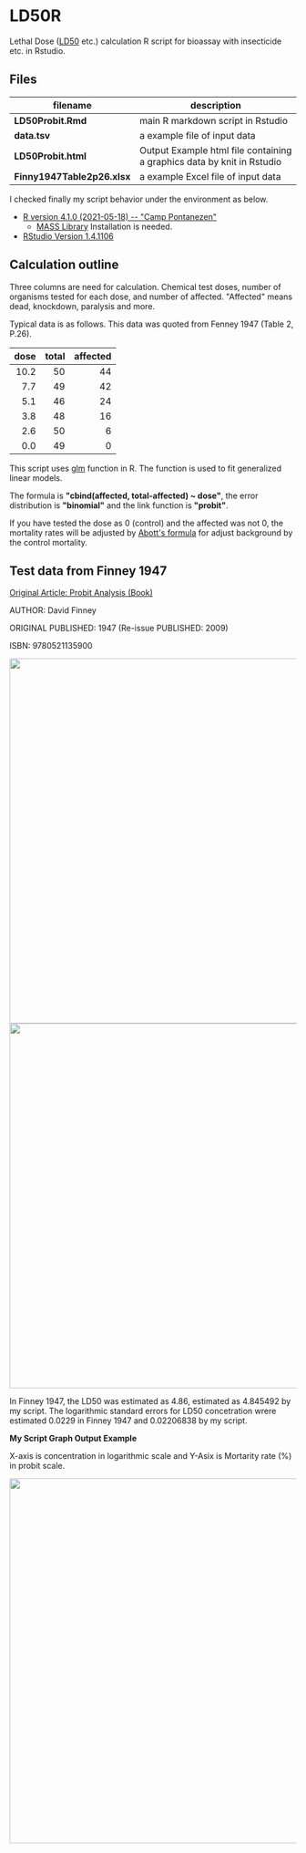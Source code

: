 # LD50R

Lethal Dose ([LD50](https://doi.org/10.1007/0-306-48380-7_2343) etc.) calculation R script for bioassay with insecticide etc. in Rstudio. 

## Files

| filename | description |
|---|---|
| **LD50Probit.Rmd** |   main R markdown script in Rstudio |
| **data.tsv** |         a example file of input data |
| **LD50Probit.html** |  Output Example html file containing a graphics data by knit in Rstudio |
| **Finny1947Table2p26.xlsx** | a example Excel file of input data |
 
I checked finally my script behavior under the environment as below.

* [R version 4.1.0 (2021-05-18) -- "Camp Pontanezen"](https://cran.r-project.org/)
  * [MASS Library](https://cran.r-project.org/web/packages/MASS/index.html) Installation is needed.
* [RStudio Version 1.4.1106](https://www.rstudio.com/)

## Calculation outline

Three columns are need for calculation. Chemical test doses, number of organisms tested for each dose, and number of affected. "Affected" means dead, knockdown, paralysis and more. 

Typical data is as follows. This data was quoted from Fenney 1947 (Table 2, P.26).

| dose | total | affected |
|---:|---:|---:|
| 10.2 | 50 | 44 |
| 7.7 | 49 | 42 |
| 5.1 | 46 | 24 |
| 3.8 | 48 | 16 |
| 2.6 | 50 | 6 |
| 0.0 | 49 | 0 |


This script uses 
[glm](https://www.rdocumentation.org/packages/stats/versions/3.6.2/topics/glm)
 function in R. The function is used to fit generalized linear models.

The formula is **"cbind(affected, total-affected) ~ dose"**, the error distribution is **"binomial"** and the link function is **"probit"**.

If you have tested the dose as 0 (control) and the affected was not 0, the mortality rates will be adjusted by [Abott's formula](https://doi.org/10.1007/0-306-48380-7_4) for adjust background by the control mortality.


## Test data from Finney 1947

[Original Article: Probit Analysis (Book)](https://www.cambridge.org/gb/academic/subjects/statistics-probability/statistics-econometrics-finance-and-insurance/probit-analysis?format=PB&isbn=9780521135900)

AUTHOR: David Finney

ORIGINAL PUBLISHED: 1947 (Re-issue PUBLISHED: 2009) 

ISBN: 9780521135900

<img src="https://github.com/oskomagata/LD50R/blob/images/Finny2.png" width="640px">

<img src="https://github.com/oskomagata/LD50R/blob/images/Finny8.png" width="640px">

In Finney 1947, the LD50 was estimated as 4.86, estimated as 4.845492 by my script.
The logarithmic standard errors for LD50 concetration wrere estimated 0.0229 in Finney 1947 and 0.02206838 by my script.

**My Script Graph Output Example** 

X-axis is concentration in logarithmic scale and Y-Asix is Mortarity rate (%) in probit scale. 

<img src="https://github.com/oskomagata/LD50R/blob/images/outputGraph1.png" width="640px">


